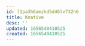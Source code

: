```yaml
---
id: l1pa3h6amzhd5d46lv732h6
title: Knative
desc: ''
updated: 1656540410525
created: 1656540410525
---
```


